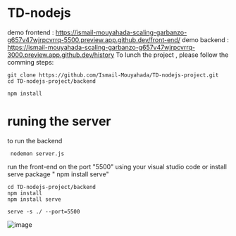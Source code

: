 # TD-nodejs
 
 demo frontend : https://ismail-mouyahada-scaling-garbanzo-g657v47wjrpcvrrq-5500.preview.app.github.dev/front-end/
 demo backend  : https://ismail-mouyahada-scaling-garbanzo-g657v47wjrpcvrrq-3000.preview.app.github.dev/history
 To lunch the project , please follow the comming steps:
 
   ```
   git clone https://github.com/Ismail-Mouyahada/TD-nodejs-project.git
   cd TD-nodejs-project/backend
   ```
   ```
   npm install
   ```
  # runing the server 
  to run the backend 
  ```
   nodemon server.js
   ```
   run the front-end on the port "5500" using your visual studio code
   or install serve package " npm install serve"
   ```
   cd TD-nodejs-project/backend
   npm install 
   npm install serve
   
   serve -s ./ --port=5500
   ```
   
![image](https://user-images.githubusercontent.com/66369128/222790833-53f32d95-87be-4789-8b58-06ffa1698406.png)
